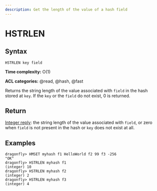 ```yaml
---
description: Get the length of the value of a hash field
---
```


# HSTRLEN

## Syntax

    HSTRLEN key field

**Time complexity:** O(1)

**ACL categories:** @read, @hash, @fast

Returns the string length of the value associated with `field` in the hash stored at `key`. If the `key` or the `field` do not exist, 0 is returned.

## Return

[Integer reply](https://redis.io/docs/reference/protocol-spec/#integers): the string length of the value associated with `field`, or zero when `field` is not present in the hash or `key` does not exist at all.

## Examples

```shell
dragonfly> HMSET myhash f1 HelloWorld f2 99 f3 -256
"OK"
dragonfly> HSTRLEN myhash f1
(integer) 10
dragonfly> HSTRLEN myhash f2
(integer) 2
dragonfly> HSTRLEN myhash f3
(integer) 4
```
